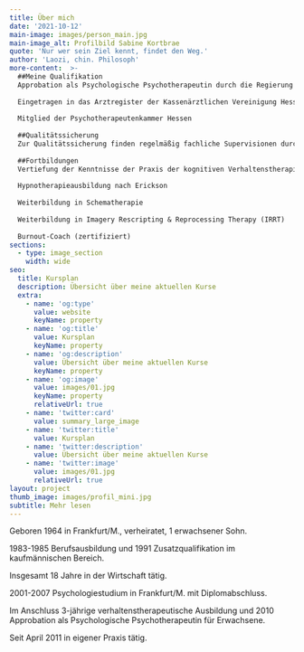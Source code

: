 ```yaml
---
title: Über mich
date: '2021-10-12'
main-image: images/person_main.jpg
main-image_alt: Profilbild Sabine Kortbrae
quote: 'Nur wer sein Ziel kennt, findet den Weg.'
author: 'Laozi, chin. Philosoph'
more-content:  >-
  ##Meine Qualifikation
  Approbation als Psychologische Psychotherapeutin durch die Regierung von Hessen
  
  Eingetragen in das Arztregister der Kassenärztlichen Vereinigung Hessen
  
  Mitglied der Psychotherapeutenkammer Hessen
  
  ##Qualitätssicherung
  Zur Qualitätssicherung finden regelmäßig fachliche Supervisionen durch erfahrene verhaltenstherapeutische Supervisoren statt. Außerdem regelmäßige Teilnahme an Fortbildungen sowie einer Intervisionsgruppe.
  
  ##Fortbildungen
  Vertiefung der Kenntnisse der Praxis der kognitiven Verhaltenstherapie
  
  Hypnotherapieausbildung nach Erickson
  
  Weiterbildung in Schematherapie
  
  Weiterbildung in Imagery Rescripting & Reprocessing Therapy (IRRT)
  
  Burnout-Coach (zertifiziert)
sections:
  - type: image_section
    width: wide
seo:
  title: Kursplan
  description: Übersicht über meine aktuellen Kurse
  extra:
    - name: 'og:type'
      value: website
      keyName: property
    - name: 'og:title'
      value: Kursplan
      keyName: property
    - name: 'og:description'
      value: Übersicht über meine aktuellen Kurse
      keyName: property
    - name: 'og:image'
      value: images/01.jpg
      keyName: property
      relativeUrl: true
    - name: 'twitter:card'
      value: summary_large_image
    - name: 'twitter:title'
      value: Kursplan
    - name: 'twitter:description'
      value: Übersicht über meine aktuellen Kurse
    - name: 'twitter:image'
      value: images/01.jpg
      relativeUrl: true
layout: project
thumb_image: images/profil_mini.jpg
subtitle: Mehr lesen
---
```

Geboren 1964 in Frankfurt/M., verheiratet, 1 erwachsener Sohn.

1983-1985 Berufsausbildung und 1991 Zusatzqualifikation im kaufmännischen Bereich.

Insgesamt 18 Jahre in der Wirtschaft tätig.

2001-2007 Psychologiestudium in Frankfurt/M. mit Diplomabschluss.

Im Anschluss 3-jährige verhaltenstherapeutische Ausbildung und 2010 Approbation als Psychologische Psychotherapeutin für Erwachsene.

Seit April 2011 in eigener Praxis tätig.
